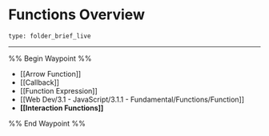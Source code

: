 # Functions Overview
 
```ccard
type: folder_brief_live
```
 
---

%% Begin Waypoint %%
- [[Arrow Function]]
- [[Callback]]
- [[Function Expression]]
- [[Web Dev/3.1 - JavaScript/3.1.1 - Fundamental/Functions/Function]]
- **[[Interaction Functions]]**

%% End Waypoint %%